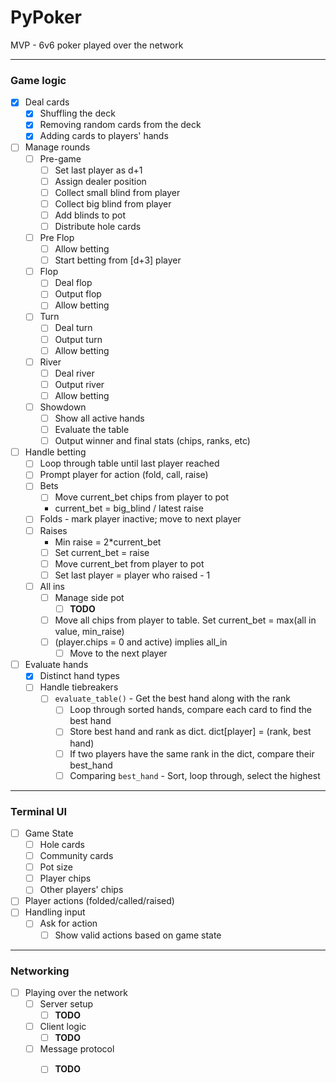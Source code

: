 # PyPoker

MVP - 6v6 poker played over the network

---

### Game logic
- [x] Deal cards
    - [x] Shuffling the deck
    - [x] Removing random cards from the deck
    - [x] Adding cards to players' hands
- [ ] Manage rounds
    - [ ] Pre-game
        - [ ] Set last player as d+1
        - [ ] Assign dealer position
        - [ ] Collect small blind from player
        - [ ] Collect big blind from player
        - [ ] Add blinds to pot
        - [ ] Distribute hole cards
    - [ ] Pre Flop
        - [ ] Allow betting
        - [ ] Start betting from [d+3] player
    - [ ] Flop
        - [ ] Deal flop
        - [ ] Output flop
        - [ ] Allow betting
    - [ ] Turn
        - [ ] Deal turn
        - [ ] Output turn
        - [ ] Allow betting
    - [ ] River
        - [ ] Deal river
        - [ ] Output river
        - [ ] Allow betting
    - [ ] Showdown
        - [ ] Show all active hands
        - [ ] Evaluate the table
        - [ ] Output winner and final stats (chips, ranks, etc)
- [ ] Handle betting
    - [ ] Loop through table until last player reached
    - [ ] Prompt player for action (fold, call, raise)
    - [ ] Bets
        - [ ] Move current_bet chips from player to pot
        - current_bet = big_blind / latest raise
    - [ ] Folds - mark player inactive; move to next player
    - [ ] Raises
        - Min raise = 2*current_bet
        - [ ] Set current_bet = raise
        - [ ] Move current_bet from player to pot
        - [ ] Set last player = player who raised - 1
    - [ ] All ins
        - [ ] Manage side pot
            - [ ] **TODO**
        - [ ] Move all chips from player to table. Set current_bet = max(all in value,
        min_raise)
        - [ ] (player.chips = 0 and active) implies all_in
            - [ ] Move to the next player
- [ ] Evaluate hands
    - [x] Distinct hand types
    - [ ] Handle tiebreakers
        - [ ] `evaluate_table()` - Get the best hand along with the rank
            - [ ] Loop through sorted hands, compare each card to find the
            best hand
            - [ ] Store best hand and rank as dict. dict[player] = (rank, best hand)
            - [ ] If two players have the same rank in the dict, compare their best_hand
            - [ ] Comparing `best_hand` - Sort, loop through, select the highest

---

### Terminal UI
- [ ] Game State
    - [ ] Hole cards
    - [ ] Community cards
    - [ ] Pot size
    - [ ] Player chips
    - [ ] Other players' chips
- [ ] Player actions (folded/called/raised)
- [ ] Handling input
    - [ ] Ask for action
        - [ ] Show valid actions based on game state

---

### Networking
- [ ] Playing over the network
    - [ ] Server setup
        - [ ] **TODO**
    - [ ] Client logic
        - [ ] **TODO**
    - [ ] Message protocol
        - [ ] **TODO**

